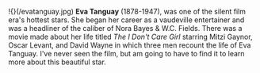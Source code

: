 !{}(/evatanguay.jpg)
**Eva Tanguay** (1878-1947), was one of the silent film era's hottest stars. She began her career as a vaudeville entertainer and was a headliner of the caliber of Nora Bayes & W.C. Fields. There was a movie made about her life titled *The I Don't Care Girl* starring Mitzi Gaynor, Oscar Levant, and David Wayne in which three men recount the life of Eva Tanguay. I've never seen the film, but am going to have to find it to learn more about this beautiful star.


 